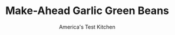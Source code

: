 ---
layout: ../../layouts/MarkdownPostLayout.astro
title: Make-Ahead Garlic Green Beans
author: America's Test Kitchen
pubDate: 2023-03-15
description: "We wanted to make a great green bean dish that we could reheat right before serving."
image_url: https://res.cloudinary.com/hksqkdlah/image/upload/ar_1:1,c_fill,dpr_2.0,f_auto,fl_lossy.progressive.strip_profile,g_faces:auto,q_auto:low,w_344/5414_sfs-opn-greenbeans2-317978
tags: ["Side Dishes","Vegetables","Make Ahead","Thanksgiving","Cook's Country TV"]
calories: 620
protein: 2
carbohydrates: 8
fats: 
fiber: 3
ingredients: [", Salt","2 pounds, green beans, stem ends trimmed","6 , medium garlic cloves, unpeeled","3 tablespoons, unsalted butter, softened",", Ground black pepper"]
serves: 8
time: ""
instructions: ["Bring 4 quarts water to boil in Dutch oven over high heat. Add 1 tablespoon salt and green beans, return to boil, and cook until beans are crisp-tender, 3 to 4 minutes. Meanwhile, fill large bowl with ice water. Drain beans in colander and immediately transfer to ice water. When beans no longer feel warm to touch, drain again and dry thoroughly with paper towels. Transfer beans to zipper-lock plastic bag and refrigerate for up to 2 days.","Meanwhile, toast garlic cloves in small skillet over medium-low heat, shaking pan occasionally, until fragrant and color of cloves deepens slightly, 5 to 8 minutes. Cool garlic. Peel and press (or mash) cloves, then, using dinner fork, mash garlic, butter, and 1/2 teaspoon salt in small bowl until combined. Cover with plastic wrap and refrigerate for up to 2 days.","When ready to serve, heat beans and 1/4 cup water in large skillet, covered, over high heat, 3 to 4 minutes. Remove lid and cook until moisture evaporates, about 30 seconds. Add garlic butter, toss to combine, and season with salt and pepper to taste. Serve."]
nutrition: ["254 mg Potassium","48 mg Phosphorus","49 mg Calcium","1 mg Iron","29 mg Magnesium","282 mg Sodium","4 g Fat","1 g Monounsaturated","14 mg Vitamin C","11 mg Cholesterol","2 g Saturated","3 g Fiber","37 µg Folate (food)","3 g Sugars","17 µg Vitamin K","104 g Water","8 g Carbs","37 µg Folate equivalent (total)","2 g Protein","76 µg Vitamin A","77 kcal Energy","620 calories"]
notes: "The beans and garlic butter can be prepared up to 2 days in advance."
---